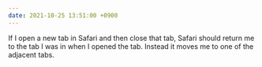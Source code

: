 ```yaml
---
date: 2021-10-25 13:51:00 +0900
---
```


If I open a new tab in Safari and then close that tab, Safari should return me to the tab I was in when I opened the tab. Instead it moves me to one of the adjacent tabs.

